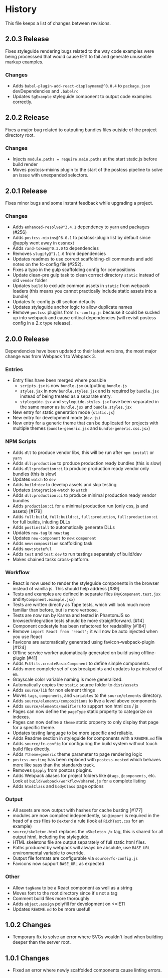 # History

This file keeps a list of changes between revisions.


## 2.0.3 Release

Fixes styleguide rendering bugs related to the way code examples were being processsed that would cause IE11 to fail and generate unuseable markup examples.

### Changes

- Adds `babel-plugin-add-react-displayname@^0.0.4` to `package.json` devDependencies and `.babelrc`
- Updates `SgExample` styleguide component to output code examples correctly.


## 2.0.2 Release

Fixes a major bug related to outputing bundles files outside of the project directory root.

### Changes

 - Injects `module.paths = require.main.paths` at the start static.js before build render
 - Moves postcss-mixins plugin to the start of the postcss pipeline to solve an issue with unexpanded selectors.


## 2.0.1 Release

Fixes minor bugs and some instant feedback while upgrading a project.

### Changes

- Adds `enhanced-resolve@^3.4.1` dependency to yarn and packages (#256)
- Adds `postcss-mixins@^6.0.1` to postcss-plugin list by default since @apply went away in cssnext
- Adds `rand-token@^0.3.0` to dependencies
- Removes `slugify@^1.1.0` from dependencies
- Updates readmes to use correct scaffolding-cli commands and add notes on the fc-config file (#252).
- Fixes a typo in the gulp scaffolding config for compositions
- Update clean-pre gulp task to clean correct directory `static` instead of old `vendor` folder
- Updates `build` to exclude common assets in `static` from webpack loaders (this means you cannot practically include static assets into a bundle)
- Updates fc-config.js dll section defaults
- Updates styleguide anchor logic to allow duplicate names
- Remove `postcss` plugins from `fc-config.js` because it could be sucked up into webpack and cause critical dependencies (will revisit postcss config in a 2.x type release).


## 2.0.0 Release

Dependencies have been updated to their latest versions, the most major change was from Webpack 1 to Webpack 3.


### Entries

- Entry files have been merged where possible
    - `scripts.jsx` is now `bundle.jsx` outputting `bundle.js`
    - `styles.jsx` in now `bundle.styles.jsx` and is required by `bundle.jsx` instead of being treated as a separate entry.
    - `styleguide.jsx` and `styleguide.styles.jsx` have been separated in the same manor as `bundle.jsx` and `bundle.styles.jsx`
- New entry for static generation mode (`static.js`)
- New entry for development mode (`dev.js`)
- New entry for a generic theme that can be duplicated for projects with multiple themes (`bundle-generic.jsx` and `bundle-generic.css.jsx`)


### NPM Scripts

- Adds `dll` to produce vendor libs, this will be run after `npm install` or `yarn`
- Adds `dll:production` to produce production ready bundles (this is slow)
- Adds `dll:production:ci` to produce production ready vendor only bundles (this is slow)
- Updates `watch` to `dev`
- Adds `build:dev` to develop assets and skip testing
- Updates `integration-watch` to `watch`
- Adds `dll:production:ci` to produce minimal production ready vendor bundles
- Adds `production:ci` for a minimal production run (only css, js and assets) [#179]
- Adds `full:build`,  `full:build:ci`, `full:production`, `full:production:ci` for full builds, inluding DLLs
- Adds `postinstall` to automatically generate DLLs
- Updates `new-tag` to `new:tag`
- Updates `new-component` to `new:component`
- Adds `new:composition` scaffolding task
- Adds `new:stateful`
- Adds `test` and `test:dev` to run testings separately of build/dev
- Makes chained tasks cross-platform.


### Workflow

- React is now used to render the styleguide components in the browser instead of vanilla js. This should help address [#89]
- Tests and examples are defined in separate files (`MyComponent.test.jsx` and `MyComponent.example.jsx`)
- Tests are written directly as Tape tests, which will look much more familiar than before, but is more verbose.
- Tests are now run by Karma and tested in PhantomJS so browser/integration tests should be more straightforward. [#14]
- Component codestyle has been refactored for readability [#184]
- Remove `import React from 'react';` it will now be auto injected when you use React
- Favicons are automatically generated using favicon-webpack-plugin [#124]
- Offline service worker automatically generated on build using offline-plugin [#41]
- Adds `FcUtils.createBasicComponent` to define simple components.
- Adds more complete set of css breakpoints and updates to `px` instead of `em`.
- Grayscale color variable naming is more generalized.
- Automatically copies the `static` source folder to `dist/assets`
- Adds `source/lib` for non element things
- Moves `tags`, `components`, and `variables` to the `source/elements` directory.
- Adds `source/elements/compositions` to live a level above components
- Adds `source/elements/modifiers` to support non html css / js
- Pages can now define the `pageType` static property to categorize on indexes.
- Pages can now define a `theme` static property to only display that page for a specific theme.
- Updates testing language to be more specific and reliable.
- Adds Readme section in styleguide for components with a `README.md` file
- Adds `source/fc-config` for configuring the build system without touch build files directly.
- Adds `?theme=generic` theme parameter to page rendering logic
- `postcss-nesting` has been replaced with `postcss-nested` which behaves more like sass than the standards track.
- Removes `@apply` from postcss plugins.
- Adds Webpack aliases for project folders like `@tags`, `@components`, etc.  Look at `build/webpack/workflow/shared.js` for a complete listing
- Adds `htmlClass` and `bodyClass` page options

### Output

- All assets are now output with hashes for cache busting [#177]
- modules are now compiled independently, so `@import` is required in the head of a css files to `@extend` a rule (look at `RichText.css` for an example)
- `source/skeleton.html` replaces the `<Skeleton />` tag, this is shared for all output html, including the styleguide.
- HTML skeletons file are output separately of full static html files.
- Paths produced by webpack will always be absolute, use `BASE_URL`
 environmental variable to override.
- Output file formats are configurable via `source/fc-config.js`
- Favicons now support `BASE_URL` as expected


### Other

- Allow `tagName` to be a React component as well as a string
- Moves font to the root directory since it's not a tag
- Comment build files more thoroughly
- Adds `object.assign` polyfill for development on <=IE11
- Updates `README.md` to be more useful!


## 1.0.2 Changes

- Temporary fix to solve an error where SVGs wouldn't load when building deeper than the server root.

## 1.0.1 Changes

- Fixed an error where newly scaffolded components cause linting errors.
